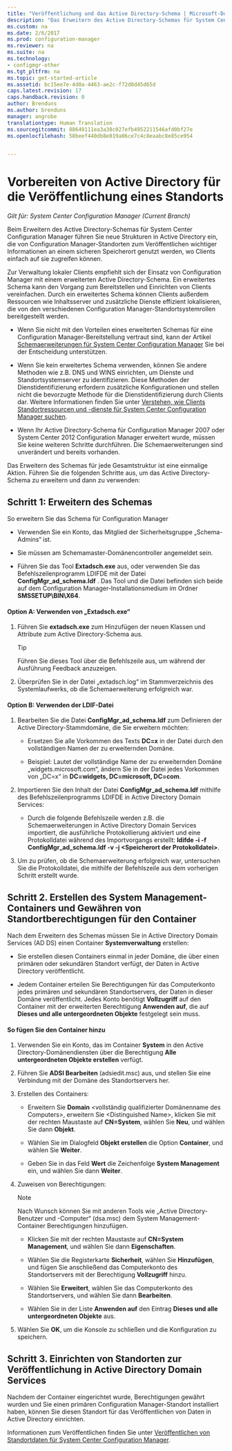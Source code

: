 ```yaml
---
title: "Veröffentlichung und das Active Directory-Schema | Microsoft-Dokumentation"
description: "Das Erweitern des Active Directory-Schemas für System Center Configuration Manager vereinfacht das Bereitstellen und Konfigurieren von Clients."
ms.custom: na
ms.date: 2/6/2017
ms.prod: configuration-manager
ms.reviewer: na
ms.suite: na
ms.technology:
- configmgr-other
ms.tgt_pltfrm: na
ms.topic: get-started-article
ms.assetid: bc15ee7e-4d0a-4463-ae2c-f72d8d45d65d
caps.latest.revision: 17
caps.handback.revision: 0
author: Brenduns
ms.author: brenduns
manager: angrobe
translationtype: Human Translation
ms.sourcegitcommit: 88649111ea3a38c027efb4952211546afd0bf27e
ms.openlocfilehash: 58beef440db8e019a06ce7c4c8eaabc8e85ce954


---
```

# <a name="prepare-active-directory-for-site-publishing"></a>Vorbereiten von Active Directory für die Veröffentlichung eines Standorts

*Gilt für: System Center Configuration Manager (Current Branch)*

Beim Erweitern des Active Directory-Schemas für System Center Configuration Manager führen Sie neue Strukturen in Active Directory ein, die von Configuration Manager-Standorten zum Veröffentlichen wichtiger Informationen an einem sicheren Speicherort genutzt werden, wo Clients einfach auf sie zugreifen können.  

Zur Verwaltung lokaler Clients empfiehlt sich der Einsatz von Configuration Manager mit einem erweiterten Active Directory-Schema. Ein erweitertes Schema kann den Vorgang zum Bereitstellen und Einrichten von Clients vereinfachen. Durch ein erweitertes Schema können Clients außerdem Ressourcen wie Inhaltsserver und zusätzliche Dienste effizient lokalisieren, die von den verschiedenen Configuration Manager-Standortsystemrollen bereitgestellt werden.  

-   Wenn Sie nicht mit den Vorteilen eines erweiterten Schemas für eine Configuration Manager-Bereitstellung vertraut sind, kann der Artikel [Schemaerweiterungen für System Center Configuration Manager](../../../core/plan-design/network/schema-extensions.md) Sie bei der Entscheidung unterstützen.  

-   Wenn Sie kein erweitertes Schema verwenden, können Sie andere Methoden wie z.B. DNS und WINS einrichten, um Dienste und Standortsystemserver zu identifizieren. Diese Methoden der Dienstidentifizierung erfordern zusätzliche Konfigurationen und stellen nicht die bevorzugte Methode für die Dienstidentifizierung durch Clients dar. Weitere Informationen finden Sie unter [Verstehen, wie Clients Standortressourcen und -dienste für System Center Configuration Manager suchen](../../../core/plan-design/hierarchy/understand-how-clients-find-site-resources-and-services.md).  

-   Wenn Ihr Active Directory-Schema für Configuration Manager 2007 oder System Center 2012 Configuration Manager erweitert wurde, müssen Sie keine weiteren Schritte durchführen. Die Schemaerweiterungen sind unverändert und bereits vorhanden.  

Das Erweitern des Schemas für jede Gesamtstruktur ist eine einmalige Aktion. Führen Sie die folgenden Schritte aus, um das Active Directory-Schema zu erweitern und dann zu verwenden:  

## <a name="step-1-extend-the-schema"></a>Schritt 1: Erweitern des Schemas  
So erweitern Sie das Schema für Configuration Manager  

-   Verwenden Sie ein Konto, das Mitglied der Sicherheitsgruppe „Schema-Admins“ ist.  

-   Sie müssen am Schemamaster-Domänencontroller angemeldet sein.  

-   Führen Sie das Tool **Extadsch.exe** aus, oder verwenden Sie das Befehlszeilenprogramm LDIFDE mit der Datei **ConfigMgr_ad_schema.ldf** . Das Tool und die Datei befinden sich beide auf dem Configuration Manager-Installationsmedium im Ordner **SMSSETUP\BIN\X64**.  

#### <a name="option-a-use-extadschexe"></a>Option A: Verwenden von „Extadsch.exe“  

1.  Führen Sie **extadsch.exe** zum Hinzufügen der neuen Klassen und Attribute zum Active Directory-Schema aus.  

    > [!TIP]  
    >  Führen Sie dieses Tool über die Befehlszeile aus, um während der Ausführung Feedback anzuzeigen.  

2.  Überprüfen Sie in der Datei „extadsch.log“ im Stammverzeichnis des Systemlaufwerks, ob die Schemaerweiterung erfolgreich war.  

#### <a name="option-b-use-the-ldif-file"></a>Option B: Verwenden der LDIF-Datei  

1.  Bearbeiten Sie die Datei **ConfigMgr_ad_schema.ldf** zum Definieren der Active Directory-Stammdomäne, die Sie erweitern möchten:  

    -   Ersetzen Sie alle Vorkommen des Texts **DC=x** in der Datei durch den vollständigen Namen der zu erweiternden Domäne.  

    -   Beispiel: Lautet der vollständige Name der zu erweiternden Domäne „widgets.microsoft.com“, ändern Sie in der Datei jedes Vorkommen von „DC=x“ in **DC=widgets, DC=microsoft, DC=com**.  

2.  Importieren Sie den Inhalt der Datei **ConfigMgr_ad_schema.ldf** mithilfe des Befehlszeilenprogramms LDIFDE in Active Directory Domain Services:  

    -   Durch die folgende Befehlszeile werden z.B. die Schemaerweiterungen in Active Directory Domain Services importiert, die ausführliche Protokollierung aktiviert und eine Protokolldatei während des Importvorgangs erstellt: **ldifde -i -f ConfigMgr_ad_schema.ldf -v -j &lt;Speicherort der Protokolldatei\>**.  

3.  Um zu prüfen, ob die Schemaerweiterung erfolgreich war, untersuchen Sie die Protokolldatei, die mithilfe der Befehlszeile aus dem vorherigen Schritt erstellt wurde.  

## <a name="step-2--create-the-system-management-container-and-grant-sites-permissions-to-the-container"></a>Schritt 2.  Erstellen des System Management-Containers und Gewähren von Standortberechtigungen für den Container  
 Nach dem Erweitern des Schemas müssen Sie in Active Directory Domain Services (AD DS) einen Container **Systemverwaltung** erstellen:  

-   Sie erstellen diesen Containers einmal in jeder Domäne, die über einen primären oder sekundären Standort verfügt, der Daten in Active Directory veröffentlicht.  

-   Jedem Container erteilen Sie Berechtigungen für das Computerkonto jedes primären und sekundären Standortservers, der Daten in dieser Domäne veröffentlicht. Jedes Konto benötigt **Vollzugriff** auf den Container mit der erweiterten Berechtigung **Anwenden auf**, die auf **Dieses und alle untergeordneten Objekte** festgelegt sein muss.  

#### <a name="to-add-the-container"></a>So fügen Sie den Container hinzu  

1.  Verwenden Sie ein Konto, das im Container **System** in den Active Directory-Domänendiensten über die Berechtigung **Alle untergeordneten Objekte erstellen** verfügt.  

2.  Führen Sie **ADSI Bearbeiten** (adsiedit.msc) aus, und stellen Sie eine Verbindung mit der Domäne des Standortservers her.  

3.  Erstellen des Containers:  

    -   Erweitern Sie **Domain** &lt;vollständig qualifizierter Domänenname des Computers\>, erweitern Sie &lt;Distinguished Name\>, klicken Sie mit der rechten Maustaste auf **CN=System**, wählen Sie **Neu**, und wählen Sie dann **Objekt**.  

    -   Wählen Sie im Dialogfeld **Objekt erstellen** die Option **Container**, und wählen Sie **Weiter**.  

    -   Geben Sie in das Feld **Wert** die Zeichenfolge **System Management** ein, und wählen Sie dann **Weiter**.  

4.  Zuweisen von Berechtigungen:  

    > [!NOTE]  
    >  Nach Wunsch können Sie mit anderen Tools wie „Active Directory-Benutzer und -Computer“ (dsa.msc) dem System Management-Container Berechtigungen hinzufügen.  

    -   Klicken Sie mit der rechten Maustaste auf **CN=System Management**, und wählen Sie dann **Eigenschaften**.  

    -   Wählen Sie die Registerkarte **Sicherheit**, wählen Sie **Hinzufügen**, und fügen Sie anschließend das Computerkonto des Standortservers mit der Berechtigung **Vollzugriff** hinzu.  

    -   Wählen Sie **Erweitert**, wählen Sie das Computerkonto des Standortservers, und wählen Sie dann **Bearbeiten**.  

    -   Wählen Sie in der Liste **Anwenden auf** den Eintrag **Dieses und alle untergeordneten Objekte** aus.  

5.  Wählen Sie **OK**, um die Konsole zu schließen und die Konfiguration zu speichern.  

## <a name="step-3-set-up-sites-to-publish-to-active-directory-domain-services"></a>Schritt 3. Einrichten von Standorten zur Veröffentlichung in Active Directory Domain Services  
 Nachdem der Container eingerichtet wurde, Berechtigungen gewährt wurden und Sie einen primären Configuration Manager-Standort installiert haben, können Sie diesen Standort für das Veröffentlichen von Daten in Active Directory einrichten.  

 Informationen zum Veröffentlichen finden Sie unter [Veröffentlichen von Standortdaten für System Center Configuration Manager](../../../core/servers/deploy/configure/publish-site-data.md).  



<!--HONumber=Feb17_HO1-->


